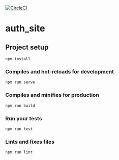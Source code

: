 [![CircleCI](https://circleci.com/gh/infinityworks/snail-x-core-vue.svg?style=svg)](https://circleci.com/gh/infinityworks/snail-x-core-vue)

# auth_site

## Project setup
```
npm install
```

### Compiles and hot-reloads for development
```
npm run serve
```

### Compiles and minifies for production
```
npm run build
```

### Run your tests
```
npm run test
```

### Lints and fixes files
```
npm run lint
```
